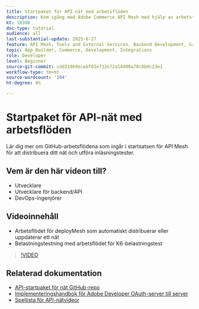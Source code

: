 ```yaml
---
title: Startpaket för API-nät med arbetsflöden
description: Kom igång med Adobe Commerce API Mesh med hjälp av arbetsflöden för att driftsätta ditt nät och ladda tester.
kt: 18388
doc-type: tutorial
audience: all
last-substantial-update: 2025-6-27
feature: API Mesh, Tools and External Services, Backend Development, GraphQL, Storefront
topic: App Builder, Commerce, Development, Integrations
role: Developer
level: Beginner
source-git-commit: cdd219b9ecebf03e712e72a14400a70c8b0c23e1
workflow-type: tm+mt
source-wordcount: '104'
ht-degree: 0%

---
```


# Startpaket för API-nät med arbetsflöden

Lär dig mer om GitHub-arbetsflödena som ingår i startsatsen för API Mesh för att distribuera ditt nät och utföra inläsningstester.

## Vem är den här videon till?

* Utvecklare
* Utvecklare för backend/API
* DevOps-ingenjörer

## Videoinnehåll

* Arbetsflödet för deployMesh som automatiskt distribuerar eller uppdaterar ett nät
* Belastningstestning med arbetsflödet för K6-belastningstest

>[!VIDEO](https://video.tv.adobe.com/v/3464524?learn=on&enablevpops)

## Relaterad dokumentation

* [API-startpaket för nät GitHub-repo](https://github.com/adobe-commerce/api-mesh-starter-kit)
* [Implementeringshandbok för Adobe Developer OAuth-server till server](https://developer.adobe.com/developer-console/docs/guides/authentication/ServerToServerAuthentication/implementation)
* [Spellista för API-nätvideor](https://experienceleague.adobe.com/sv/playlists/commerce-get-started-app-builder-and-api-mesh)
